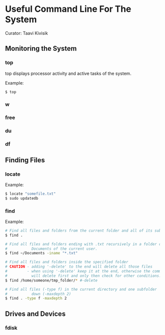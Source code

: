 # Useful Command Line For The System
Curator: Taavi Kivisik

## Monitoring the System

### top
top displays processor activity and active tasks of the system.

Example:  
```bash
$ top
```

### w
### free
### du
### df

## Finding Files

### locate
Example:  
```bash
$ locate "somefile.txt"
$ sudo updatedb
```

### find

Example:  
```bash
# Find all files and folders from the current folder and all of its subfolders
$ find .

# Find all files and folders ending with .txt recursively in a folder called
#           Documents of the current user.
$ find ~/Documents -iname "*.txt"

# Find all files and folders inside the specified folder
# CAUTION - adding '-delete' to the end will delete all those files
#         - when using '-delete' keep it at the end, otherwise the command
#           will delete first and only then check for other conditions.
$ find /home/someone/tmp_folder/* #-delete

# Find all files (-type f) in the current directory and one subfolder
#           down (-maxdepth 2)          
$ find . -type f -maxdepth 2

```

## Drives and Devices
### fdisk



